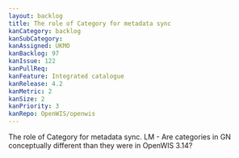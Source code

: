 ```yaml
---
layout: backlog
title: The role of Category for metadata sync
kanCategory: backlog
kanSubCategory:
kanAssigned: UKMO
kanBacklog: 97
kanIssue: 122
kanPullReq:
kanFeature: Integrated catalogue
kanRelease: 4.2
kanMetric: 2
kanSize: 2
kanPriority: 3
kanRepo: OpenWIS/openwis
---
```

The role of Category for metadata sync. LM - Are categories in GN conceptually different than they were in OpenWIS 3.14?
